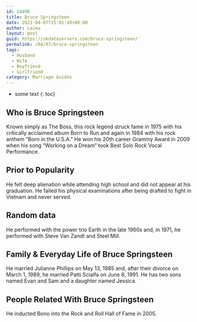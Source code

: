 ```yaml
---
id: 14496
title: Bruce Springsteen
date: 2021-04-07T15:01:49+00:00
author: Laima
layout: post
guid: https://ukdataservers.com/bruce-springsteen/
permalink: /04/07/bruce-springsteen
tags:
  - Husband
  - Wife
  - Boyfriend
  - Girlfriend
category: Marriage Guides
---
```


* some text
{: toc}


## Who is Bruce Springsteen
                  
                  
                  
Known simply as The Boss, this rock legend struck fame in 1975 with his critically acclaimed album Born to Run and again in 1984 with his rock anthem &#8220;Born in the U.S.A.&#8221; He won his 20th career Grammy Award in 2009 when his song &#8220;Working on a Dream&#8221; took Best Solo Rock Vocal Performance.
                  
              
            
              
            
                
                
                
## Prior to Popularity
                  
                  
                  
He felt deep alienation while attending high school and did not appear at his graduation. He failed his physical examinations after being drafted to fight in Vietnam and never served.
                  
              
            
              
            
                
                
                
## Random data
                  
                  
                  
He performed with the power trio Earth in the late 1960s and, in 1971, he performed with Steve Van Zandt and Steel Mill.
                  
              
            
              
            
                
                
                
## Family & Everyday Life of Bruce Springsteen
                  
                  
                  
He married Julianne Phillips on May 13, 1985 and, after their divorce on March 1, 1989, he married Patti Scialfa on June 8, 1991. He has two sons named Evan and Sam and a daughter named Jessica.
                  
              
            
              
            
                
                
                
## People Related With Bruce Springsteen
                  
                  
                  
He inducted Bono into the Rock and Roll Hall of Fame in 2005.
                  
              
            
              
            
                
              
            
              
              
            
            
              
            
          
          
          